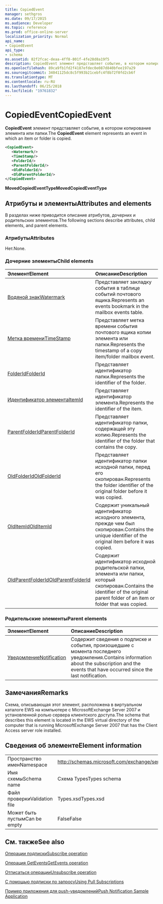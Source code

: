 ```yaml
---
title: CopiedEvent
manager: sethgros
ms.date: 09/17/2015
ms.audience: Developer
ms.topic: reference
ms.prod: office-online-server
localization_priority: Normal
api_name:
- CopiedEvent
api_type:
- schema
ms.assetid: 82f2fcac-deaa-4ff8-801f-4fe28d8a19f5
description: CopiedEvent элемент представляет событие, в котором копирование элемента или папки.
ms.openlocfilehash: 89ca9fb1fd2f4187efdec0e087d840bfee197a29
ms.sourcegitcommit: 34041125dc8c5f993b21cebfc4f8b72f0fd2cb6f
ms.translationtype: MT
ms.contentlocale: ru-RU
ms.lasthandoff: 06/25/2018
ms.locfileid: "19761832"
---
```

# <a name="copiedevent"></a><span data-ttu-id="5662c-103">CopiedEvent</span><span class="sxs-lookup"><span data-stu-id="5662c-103">CopiedEvent</span></span>

<span data-ttu-id="5662c-104">**CopiedEvent** элемент представляет событие, в котором копирование элемента или папки.</span><span class="sxs-lookup"><span data-stu-id="5662c-104">The **CopiedEvent** element represents an event in which an item or folder is copied.</span></span> 
  
```xml
<CopiedEvent>
   <Watermark/>
   <TimeStamp/>
   <FolderId/>
   <ParentFolderId/>
   <OldFolderId/>
   <OldParentFolderId/>
</CopiedEvent>
```

 <span data-ttu-id="5662c-105">**MovedCopiedEventType**</span><span class="sxs-lookup"><span data-stu-id="5662c-105">**MovedCopiedEventType**</span></span>
## <a name="attributes-and-elements"></a><span data-ttu-id="5662c-106">Атрибуты и элементы</span><span class="sxs-lookup"><span data-stu-id="5662c-106">Attributes and elements</span></span>

<span data-ttu-id="5662c-107">В разделах ниже приводится описание атрибутов, дочерних и родительских элементов.</span><span class="sxs-lookup"><span data-stu-id="5662c-107">The following sections describe attributes, child elements, and parent elements.</span></span>
  
### <a name="attributes"></a><span data-ttu-id="5662c-108">Атрибуты</span><span class="sxs-lookup"><span data-stu-id="5662c-108">Attributes</span></span>

<span data-ttu-id="5662c-109">Нет.</span><span class="sxs-lookup"><span data-stu-id="5662c-109">None.</span></span>
  
### <a name="child-elements"></a><span data-ttu-id="5662c-110">Дочерние элементы</span><span class="sxs-lookup"><span data-stu-id="5662c-110">Child elements</span></span>

|<span data-ttu-id="5662c-111">**Элемент**</span><span class="sxs-lookup"><span data-stu-id="5662c-111">**Element**</span></span>|<span data-ttu-id="5662c-112">**Описание**</span><span class="sxs-lookup"><span data-stu-id="5662c-112">**Description**</span></span>|
|:-----|:-----|
|[<span data-ttu-id="5662c-113">Водяной знак</span><span class="sxs-lookup"><span data-stu-id="5662c-113">Watermark</span></span>](watermark.md) <br/> |<span data-ttu-id="5662c-114">Представляет закладку события в таблице событий почтового ящика.</span><span class="sxs-lookup"><span data-stu-id="5662c-114">Represents an events bookmark in the mailbox events table.</span></span>  <br/> |
|[<span data-ttu-id="5662c-115">Метка времени</span><span class="sxs-lookup"><span data-stu-id="5662c-115">TimeStamp</span></span>](timestamp.md) <br/> |<span data-ttu-id="5662c-116">Представляет метка времени события почтового ящика копии элемента или папки.</span><span class="sxs-lookup"><span data-stu-id="5662c-116">Represents the timestamp of a copy item/folder mailbox event.</span></span>  <br/> |
|[<span data-ttu-id="5662c-117">FolderId</span><span class="sxs-lookup"><span data-stu-id="5662c-117">FolderId</span></span>](folderid.md) <br/> |<span data-ttu-id="5662c-118">Представляет идентификатор папки.</span><span class="sxs-lookup"><span data-stu-id="5662c-118">Represents the identifier of the folder.</span></span>  <br/> |
|[<span data-ttu-id="5662c-119">Идентификатор элемента</span><span class="sxs-lookup"><span data-stu-id="5662c-119">ItemId</span></span>](itemid.md) <br/> |<span data-ttu-id="5662c-120">Представляет идентификатор элемента.</span><span class="sxs-lookup"><span data-stu-id="5662c-120">Represents the identifier of the item.</span></span>  <br/> |
|[<span data-ttu-id="5662c-121">ParentFolderId</span><span class="sxs-lookup"><span data-stu-id="5662c-121">ParentFolderId</span></span>](parentfolderid.md) <br/> |<span data-ttu-id="5662c-122">Представляет идентификатор папки, содержащей эту копию.</span><span class="sxs-lookup"><span data-stu-id="5662c-122">Represents the identifier of the folder that contains the copy.</span></span>  <br/> |
|[<span data-ttu-id="5662c-123">OldFolderId</span><span class="sxs-lookup"><span data-stu-id="5662c-123">OldFolderId</span></span>](oldfolderid.md) <br/> |<span data-ttu-id="5662c-124">Представляет идентификатор папки исходной папки, перед его скопирован.</span><span class="sxs-lookup"><span data-stu-id="5662c-124">Represents the folder identifier of the original folder before it was copied.</span></span>  <br/> |
|[<span data-ttu-id="5662c-125">OldItemId</span><span class="sxs-lookup"><span data-stu-id="5662c-125">OldItemId</span></span>](olditemid.md) <br/> |<span data-ttu-id="5662c-126">Содержит уникальный идентификатор исходного элемента, прежде чем был скопирован.</span><span class="sxs-lookup"><span data-stu-id="5662c-126">Contains the unique identifier of the original item before it was copied.</span></span>  <br/> |
|[<span data-ttu-id="5662c-127">OldParentFolderId</span><span class="sxs-lookup"><span data-stu-id="5662c-127">OldParentFolderId</span></span>](oldparentfolderid.md) <br/> |<span data-ttu-id="5662c-128">Содержит идентификатор исходной родительской папки, элемента или папки, который скопирован.</span><span class="sxs-lookup"><span data-stu-id="5662c-128">Contains the identifier of the original parent folder of an item or folder that was copied.</span></span>  <br/> |
   
### <a name="parent-elements"></a><span data-ttu-id="5662c-129">Родительские элементы</span><span class="sxs-lookup"><span data-stu-id="5662c-129">Parent elements</span></span>

|<span data-ttu-id="5662c-130">**Элемент**</span><span class="sxs-lookup"><span data-stu-id="5662c-130">**Element**</span></span>|<span data-ttu-id="5662c-131">**Описание**</span><span class="sxs-lookup"><span data-stu-id="5662c-131">**Description**</span></span>|
|:-----|:-----|
|[<span data-ttu-id="5662c-132">Уведомление</span><span class="sxs-lookup"><span data-stu-id="5662c-132">Notification</span></span>](notification-ex15websvcsotherref.md) <br/> |<span data-ttu-id="5662c-133">Содержит сведения о подписке и события, произошедшие с момента последнего уведомления.</span><span class="sxs-lookup"><span data-stu-id="5662c-133">Contains information about the subscription and the events that have occurred since the last notification.</span></span>  <br/> |
   
## <a name="remarks"></a><span data-ttu-id="5662c-134">Замечания</span><span class="sxs-lookup"><span data-stu-id="5662c-134">Remarks</span></span>

<span data-ttu-id="5662c-135">Схема, описывающая этот элемент, расположена в виртуальном каталоге EWS на компьютере с MicrosoftExchange Server 2007 и установленной ролью сервера клиентского доступа.</span><span class="sxs-lookup"><span data-stu-id="5662c-135">The schema that describes this element is located in the EWS virtual directory of the computer that is running MicrosoftExchange Server 2007 that has the Client Access server role installed.</span></span>
  
## <a name="element-information"></a><span data-ttu-id="5662c-136">Сведения об элементе</span><span class="sxs-lookup"><span data-stu-id="5662c-136">Element information</span></span>

|||
|:-----|:-----|
|<span data-ttu-id="5662c-137">Пространство имен</span><span class="sxs-lookup"><span data-stu-id="5662c-137">Namespace</span></span>  <br/> |http://schemas.microsoft.com/exchange/services/2006/types  <br/> |
|<span data-ttu-id="5662c-138">Имя схемы</span><span class="sxs-lookup"><span data-stu-id="5662c-138">Schema name</span></span>  <br/> |<span data-ttu-id="5662c-139">Схема Types</span><span class="sxs-lookup"><span data-stu-id="5662c-139">Types schema</span></span>  <br/> |
|<span data-ttu-id="5662c-140">Файл проверки</span><span class="sxs-lookup"><span data-stu-id="5662c-140">Validation file</span></span>  <br/> |<span data-ttu-id="5662c-141">Types.xsd</span><span class="sxs-lookup"><span data-stu-id="5662c-141">Types.xsd</span></span>  <br/> |
|<span data-ttu-id="5662c-142">Может быть пустым</span><span class="sxs-lookup"><span data-stu-id="5662c-142">Can be empty</span></span>  <br/> |<span data-ttu-id="5662c-143">False</span><span class="sxs-lookup"><span data-stu-id="5662c-143">False</span></span>  <br/> |
   
## <a name="see-also"></a><span data-ttu-id="5662c-144">См. также</span><span class="sxs-lookup"><span data-stu-id="5662c-144">See also</span></span>



[<span data-ttu-id="5662c-145">Операции подписки</span><span class="sxs-lookup"><span data-stu-id="5662c-145">Subscribe operation</span></span>](subscribe-operation.md)
  
[<span data-ttu-id="5662c-146">Операция GetEvents</span><span class="sxs-lookup"><span data-stu-id="5662c-146">GetEvents operation</span></span>](getevents-operation.md)
  
[<span data-ttu-id="5662c-147">Отписаться операции</span><span class="sxs-lookup"><span data-stu-id="5662c-147">Unsubscribe operation</span></span>](unsubscribe-operation.md)


[<span data-ttu-id="5662c-148">С помощью подписки по запросу</span><span class="sxs-lookup"><span data-stu-id="5662c-148">Using Pull Subscriptions</span></span>](http://msdn.microsoft.com/library/f956bc0e-2b25-4613-966b-54c65456897c%28Office.15%29.aspx)
  
[<span data-ttu-id="5662c-149">Пример приложения для push-уведомлений</span><span class="sxs-lookup"><span data-stu-id="5662c-149">Push Notification Sample Application</span></span>](http://msdn.microsoft.com/library/db1f8523-fa44-483f-bdb6-ab5939b52eee%28Office.15%29.aspx)

